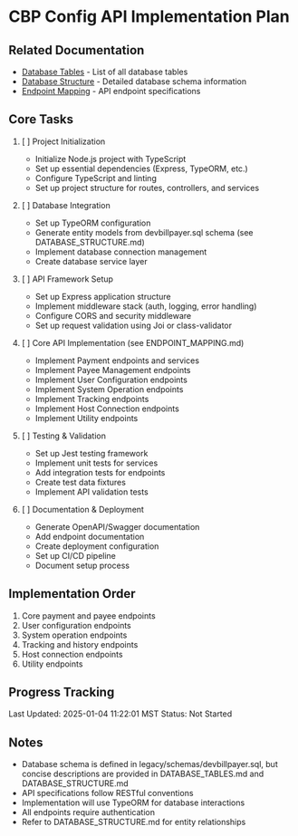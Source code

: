 # CBP Config API Implementation Plan

## Related Documentation
- [Database Tables](DATABASE_TABLES.md) - List of all database tables
- [Database Structure](DATABASE_STRUCTURE.md) - Detailed database schema information
- [Endpoint Mapping](ENDPOINT_MAPPING.md) - API endpoint specifications

## Core Tasks

1. [ ] Project Initialization
   - Initialize Node.js project with TypeScript
   - Set up essential dependencies (Express, TypeORM, etc.)
   - Configure TypeScript and linting
   - Set up project structure for routes, controllers, and services

2. [ ] Database Integration
   - Set up TypeORM configuration
   - Generate entity models from devbillpayer.sql schema (see DATABASE_STRUCTURE.md)
   - Implement database connection management
   - Create database service layer

3. [ ] API Framework Setup
   - Set up Express application structure
   - Implement middleware stack (auth, logging, error handling)
   - Configure CORS and security middleware
   - Set up request validation using Joi or class-validator

4. [ ] Core API Implementation (see ENDPOINT_MAPPING.md)
   - Implement Payment endpoints and services
   - Implement Payee Management endpoints
   - Implement User Configuration endpoints
   - Implement System Operation endpoints
   - Implement Tracking endpoints
   - Implement Host Connection endpoints
   - Implement Utility endpoints

5. [ ] Testing & Validation
   - Set up Jest testing framework
   - Implement unit tests for services
   - Add integration tests for endpoints
   - Create test data fixtures
   - Implement API validation tests

6. [ ] Documentation & Deployment
   - Generate OpenAPI/Swagger documentation
   - Add endpoint documentation
   - Create deployment configuration
   - Set up CI/CD pipeline
   - Document setup process

## Implementation Order
1. Core payment and payee endpoints
2. User configuration endpoints
3. System operation endpoints
4. Tracking and history endpoints
5. Host connection endpoints
6. Utility endpoints

## Progress Tracking
Last Updated: 2025-01-04 11:22:01 MST
Status: Not Started

## Notes
- Database schema is defined in legacy/schemas/devbillpayer.sql, but concise descriptions are provided in DATABASE_TABLES.md and DATABASE_STRUCTURE.md
- API specifications follow RESTful conventions
- Implementation will use TypeORM for database interactions
- All endpoints require authentication
- Refer to DATABASE_STRUCTURE.md for entity relationships
